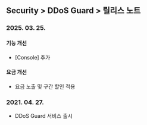 ## Security > DDoS Guard > 릴리스 노트

### 2025. 03. 25.

#### 기능 개선
* [Console] 추가

#### 요금 개선
* 요금 노출 및 구간 할인 적용

### 2021. 04. 27.
* DDoS Guard 서비스 출시
